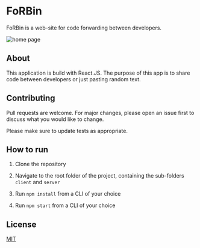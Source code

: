 # FoRBin

FoRBin is a web-site for code forwarding between developers.


![home page](https://i.imgur.com/ZuWPuOm.png)

## About

This application is build with React.JS. The purpose of this app is to share code between developers or just  pasting random text.

## Contributing
Pull requests are welcome. For major changes, please open an issue first to discuss what you would like to change.

Please make sure to update tests as appropriate.

## How to run

1. Clone the repository

2. Navigate to the root folder of the project, containing the sub-folders `client` and `server`

3. Run `npm install` from a CLI of your choice

4. Run `npm start` from a CLI of your choice

## License
[MIT](https://choosealicense.com/licenses/mit/)